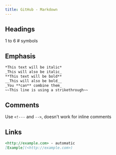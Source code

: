 ```yaml
---
title: GitHub - Markdown
---
```


## Headings

1 to 6 # symbols

## Emphasis

```markdown
*This text will be italic*
_This will also be italic_
**This text will be bold**
__This will also be bold__
_You **can** combine them_
~~This line is using a strikethrough~~
```

## Comments

Use `<!---` and `-->`, doesn't work for inline comments

## Links

```markdown
<http://example.com> - automatic
[Example](<http://example.com>)
```

